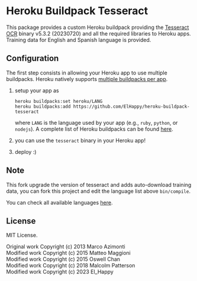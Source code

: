 # Heroku Buildpack Tesseract

This package provides a custom Heroku buildpack providing the [Tesseract OCR](https://github.com/tesseract-ocr/tesseract) binary v5.3.2 (20230720) and all the required libraries to Heroku apps. Training data for English and Spanish language is provided.

## Configuration

The first step consists in allowing your Heroku app to use multiple buildpacks. Heroku natively supports [multiple buildpacks per app](https://devcenter.heroku.com/articles/using-multiple-buildpacks-for-an-app).

1. setup your app as
    ```
    heroku buildpacks:set heroku/LANG
    heroku buildpacks:add https://github.com/ElHappy/heroku-buildpack-tesseract
    ```
	
    where `LANG` is the language used by your app (e.g., `ruby`, `python`, or `nodejs`). A complete list of Heroku buildpacks can be found [here](https://devcenter.heroku.com/articles/buildpacks).
2. you can use the `tesseract` binary in your Heroku app!
3. deploy :)

## Note

This fork upgrade the version of tesseract and adds auto-download training data, you can fork this project and edit the language list above `bin/compile`.

You can check all available languages [here](https://github.com/tesseract-ocr/tessdata/tree/main).

## License

MIT License.

Original work Copyright (c) 2013 Marco Azimonti  
Modified work Copyright (c) 2015 Matteo Maggioni  
Modified work Copyright (c) 2015 Oswell Chan  
Modified work Copyright (c) 2018 Malcolm Patterson  
Modified work Copyright (c) 2023 El_Happy

